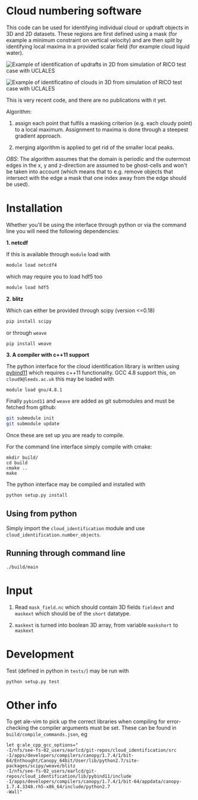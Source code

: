 # Cloud numbering software

This code can be used for identifying individual cloud or updraft objects
in 3D and 2D datasets. These regions are first defined using a mask (for
example a minimum constraint on vertical velocity) and are then split by
identifying local maxima in a provided scalar field (for example cloud
liquid water).

![Example of identification of updrafts in 2D from simulation of RICO test
case with UCLALES](doc/updraft-labels-rico-using-local-maxima.png)

![Example of identificatino of clouds in 3D from simulation of RICO test
case with UCLALES](doc/cloud-labels-3d.png)

This is very recent code, and there are no publications with it yet. 

Algorithm:

1. assign each point that fulfils a masking criterion (e.g. each cloudy
   point) to a local maximum. Assignment to maxima is done through
   a steepest gradient approach. 

2. merging algorithm is applied to get rid of the
   smaller local peaks.

*OBS*: The algorithm assumes that the domain is periodic and the outermost
edges in the x, y and z-direction are assumed to be ghost-cells and won't be
taken into account (which means that to e.g. remove objects that intersect with
the edge a mask that one index away from the edge should be used).

# Installation

Whether you'll be using the interface through python or via the command line
you will need the following dependencies:

**1. netcdf**

If this is available through `module` load with

```bash
module load netcdf4
```

which may require you to load hdf5 too

```bash
module load hdf5
```


**2. blitz**

Which can either be provided through scipy (version <=0.18)

```bash
pip install scipy
```

or through `weave`

```bash
pip install weave
```

**3. A compiler with c++11 support**

The python interface for the cloud identification library is written using
[pybind11](https://github.com/pybind/pybind11) which requires c++11
functionality. GCC 4.8 support this, on `cloud9@leeds.ac.uk` this may be loaded
with

```
module load gnu/4.8.1
```

Finally `pybind11` and `weave` are added as git submodules and must be fetched
from github:

```bash
git submodule init
git submodule update
```

Once these are set up you are ready to compile.

For the command line interface simply compile with cmake:

    mkdir build/
    cd build
    cmake ..
    make

The python interface may be compiled and installed with

```bash
python setup.py install
```

## Using from python

Simply import the `cloud_identification` module and use
`cloud_identification.number_objects`.

## Running through command line

    ./build/main

# Input

1. Read `mask_field.nc` which should contain 3D fields `fieldext` and `maskext`
which should be of the `short` datatype.

2. `maskext` is turned into boolean 3D array, from variable `maskshort` to
`maskext`

#

# Development

Test (defined in python in `tests/`) may be run with

    python setup.py test


# Other info

To get ale-vim to pick up the correct libraries when compiling for
error-checking the compiler arguments must be set. These can be found in
`build/compile_commands.json`, eg

    let g:ale_cpp_gcc_options="
    -I/nfs/see-fs-02_users/earlcd/git-repos/cloud_identification/src
    -I/apps/developers/compilers/canopy/1.7.4/1/bit-64/Enthought/Canopy_64bit/User/lib/python2.7/site-packages/scipy/weave/blitz
    -I/nfs/see-fs-02_users/earlcd/git-repos/cloud_identification/lib/pybind11/include
    -I/apps/developers/compilers/canopy/1.7.4/1/bit-64/appdata/canopy-1.7.4.3348.rh5-x86_64/include/python2.7
    -Wall"
